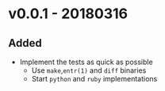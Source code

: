 
v0.0.1 - 20180316
=================

Added
-----

* Implement the tests as quick as possible
  * Use `make`,`entr(1)` and `diff` binaries
  * Start `python` and `ruby` implementations
